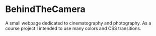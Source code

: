 # BehindTheCamera
A small webpage dedicated to cinematography and photography.
As a course project I intended to use many colors and CSS transitions.
